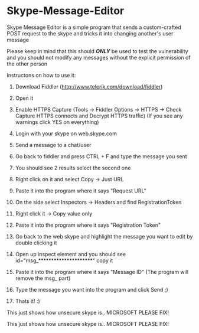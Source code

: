 # Skype-Message-Editor

Skype Message Editor is a simple program that sends a custom-crafted POST request to the skype and tricks it into changing another's user message

Please keep in mind that this should ***ONLY*** be used to test the vulnerability and you should not modify any messages without the explicit permission of the other person

Instructons on how to use it:

1) Download Fiddler (http://www.telerik.com/download/fiddler)

2) Open it

3) Enable HTTPS Capture (Tools -> Fiddler Options -> HTTPS -> Check Capture HTTPS connects and Decrypt HTTPS traffic) (If you see any warnings click YES on everything)

4) Login with your skype on web.skype.com

5) Send a message to a chat/user

6) Go back to fiddler and press CTRL + F and type the message you sent

7) You should see 2 results select the second one

8) Right click on it and select Copy -> Just URL

9) Paste it into the program where it says "Request URL"

10) On the side select Inspectors -> Headers and find RegistrationToken

11) Right click it -> Copy value only

12) Paste it into the program where it says "Registration Token"

13) Go back to the web skype and highlight the message you want to edit by double clicking it

14) Open up inspect element and you should see id="msg_*********************" copy it

15) Paste it into the program where it says "Message ID" (The program will remove the msg_ part)

16) Type the message you want into the program and click Send ;)

17) Thats it! :)

This just shows how unsecure skype is.. MICROSOFT PLEASE FIX!


This just shows how unsecure skype is.. MICROSOFT PLEASE FIX!
